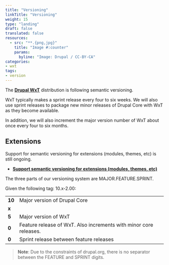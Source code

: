 ```yaml
---
title: "Versioning"
linkTitle: "Versioning"
weight: 15
type: "landing"
draft: false
translated: false
resources:
  - src: "**.{png,jpg}"
    title: "Image #:counter"
    params:
      byline: "Image: Drupal / CC-BY-CA"
categories:
- wxt
tags:
- version
---
```


The **[Drupal WxT][wxt]** distribution is following semantic versioning.

WxT typically makes a sprint release every four to six weeks. We will also use sprint releases to package new minor releases of Drupal Core with WxT as they become available.

In addition, we will also increment the major version number of WxT about once every four to six months.

## Extensions

Support for semantic versioning for extensions (modules, themes, etc) is still ongoing.

- **[Support semantic versioning for extensions (modules, themes, etc)][semantic]**

The three parts of our versioning system are MAJOR.FEATURE.SPRINT.

Given the following tag: 10.x-2.00:

|        |                                                                   |
| ------ | ----------------------------------------------------------------- |
| **10** | Major version of Drupal Core                                      |
| **x**  |                                                                   |
| **5**  | Major version of WxT                                              |
| **0**  | Feature release of WxT. Also increments with minor core releases. |
| **0**  | Sprint release between feature releases                           |

> **Note**: Due to the constraints of drupal.org, there is no separator between the FEATURE and SPRINT digits.

<!-- Links Referenced -->

[semantic]: https://www.drupal.org/project/drupal/issues/3009338
[wxt]:      https://github.com/drupalwxt/wxt
